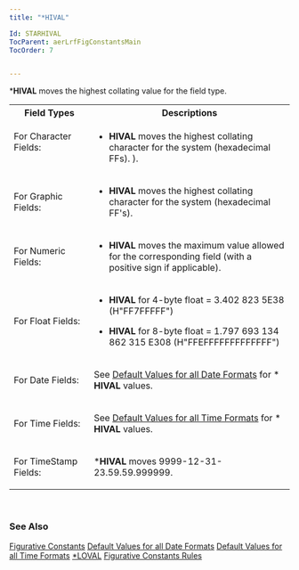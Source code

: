 ```yaml
---
title: "*HIVAL"

Id: STARHIVAL
TocParent: aerLrfFigConstantsMain
TocOrder: 7


---
```


***HIVAL** moves the highest collating value for the field type. 
<br />

<table class="dtTable" id="Table2" width="65%" style="WIDTH: 100%; border-spacing: 0px" cellspacing="0" x-use-null-cells="x-use-null-cells">
                <colgroup span="1">
                    <col span="1" width="15%" style="FONT-WEIGHT: bold" />
                    <col span="1" width="45%" />
                </colgroup>
                <tr>
                    <th colspan="1" rowspan="1">
                        Field Types
                    </th>
                    <th colspan="1" rowspan="1">
                        Descriptions
                    </th>
                </tr>
                <tr valign="top" style="x-cell-content-align: top">
                    <td colspan="1" rowspan="1">

For Character Fields: 
</td>
                    <td colspan="1" rowspan="1">

* **HIVAL** moves the highest collating character for the system (hexadecimal FFs). ). 
</td>
                </tr>
                <tr>
                    <td colspan="1" rowspan="1">

For Graphic Fields:
</td>
                    <td colspan="1" rowspan="1">

* **HIVAL** moves the highest collating character for the system (hexadecimal FF's). 
</td>
                </tr>
                <tr>
                    <td colspan="1" rowspan="1">

For Numeric Fields:
</td>
                    <td colspan="1" rowspan="1">

* **HIVAL** moves the maximum value allowed for the corresponding field (with a positive sign if applicable). 
</td>
                </tr>
                <tr>
                    <td colspan="1" rowspan="1">

For Float Fields:
</td>
                    <td colspan="1" rowspan="1">

* **HIVAL** for 4-byte float = 3.402 823 5E38 (H"FF7FFFFF") 

* **HIVAL** for 8-byte float = 1.797 693 134 862 315 E308 (H"FFEFFFFFFFFFFFFF") 
</td>
                </tr>
                <tr>
                    <td colspan="1" rowspan="1">

For Date Fields:
</td>
                    <td colspan="1" rowspan="1">

See [Default Values for all Date Formats](Default_Values_for_all_Date_Formats.html) for * **HIVAL** values. 
</td>
                </tr>
                <tr>
                    <td colspan="1" rowspan="1">

For Time Fields: 
</td>
                    <td colspan="1" rowspan="1">

See [Default Values for all Time Formats](default_values_for_all_time_formats.html) for * **HIVAL** values. 
</td>
                </tr>
                <tr>
                    <td colspan="1" rowspan="1">

For TimeStamp Fields: 
</td>
                    <td colspan="1" rowspan="1">

***HIVAL** moves 9999-12-31-23.59.59.999999. 
</td>
                </tr>
</table>

<br />

### See Also
[Figurative Constants](aerLrfFigConstantsMain.html)
[Default Values for all Date Formats](Default_Values_for_all_Date_Formats.html)
[Default Values for all Time Formats](default_values_for_all_time_formats.html)
[*LOVAL](STARLOVAL.html)
[Figurative Constants Rules](Fig_Constants_Rules.html) 
